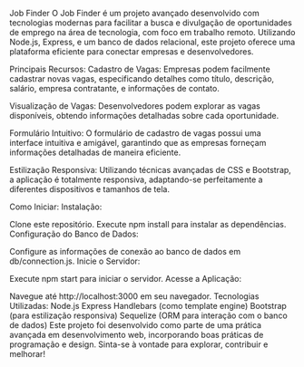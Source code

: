 Job Finder
O Job Finder é um projeto avançado desenvolvido com tecnologias modernas para facilitar a busca e divulgação de oportunidades de emprego na área de tecnologia, com foco em trabalho remoto. Utilizando Node.js, Express, e um banco de dados relacional, este projeto oferece uma plataforma eficiente para conectar empresas e desenvolvedores.

Principais Recursos:
Cadastro de Vagas: Empresas podem facilmente cadastrar novas vagas, especificando detalhes como título, descrição, salário, empresa contratante, e informações de contato.

Visualização de Vagas: Desenvolvedores podem explorar as vagas disponíveis, obtendo informações detalhadas sobre cada oportunidade.

Formulário Intuitivo: O formulário de cadastro de vagas possui uma interface intuitiva e amigável, garantindo que as empresas forneçam informações detalhadas de maneira eficiente.

Estilização Responsiva: Utilizando técnicas avançadas de CSS e Bootstrap, a aplicação é totalmente responsiva, adaptando-se perfeitamente a diferentes dispositivos e tamanhos de tela.

Como Iniciar:
Instalação:

Clone este repositório.
Execute npm install para instalar as dependências.
Configuração do Banco de Dados:

Configure as informações de conexão ao banco de dados em db/connection.js.
Inicie o Servidor:

Execute npm start para iniciar o servidor.
Acesse a Aplicação:

Navegue até http://localhost:3000 em seu navegador.
Tecnologias Utilizadas:
Node.js
Express
Handlebars (como template engine)
Bootstrap (para estilização responsiva)
Sequelize (ORM para interação com o banco de dados)
Este projeto foi desenvolvido como parte de uma prática avançada em desenvolvimento web, incorporando boas práticas de programação e design. Sinta-se à vontade para explorar, contribuir e melhorar!
